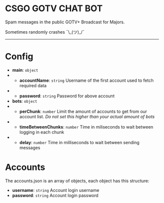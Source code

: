 # CSGO GOTV CHAT BOT

Spam messages in the public GOTV+ Broadcast for Majors.

Sometimes randomly crashes ¯\\\_(ツ)_/¯

---

# Config
- **main**: `object`
- - **accountName**: `string` Username of the first account used to fetch required data
- - **password**: `string` Password for above account
- **bots**: `object`
- - **perChunk**: `number` Limit the amount of accounts to get from our account list. *Do not set this higher than your actual amount of bots*
- - **timeBetweenChunks**: `number` Time in miliseconds to wait between logging in each chunk
- - **delay**: `number` Time in milliseconds to wait between sending messages

# Accounts
The accounts.json is an array of objects, each object has this structure:
- **username**: `string` Account login username
- **password**: `string` Account login password
